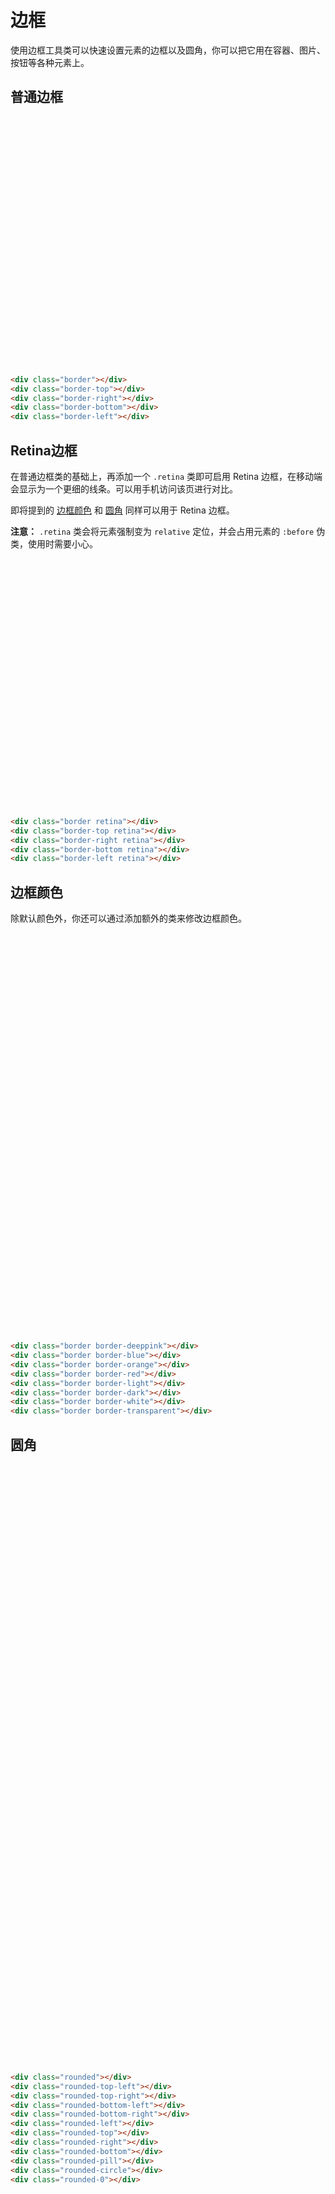 # 边框

使用边框工具类可以快速设置元素的边框以及圆角，你可以把它用在容器、图片、按钮等各种元素上。

## 普通边框

<div class="demo">
    <div class="border d-inline-block bg-light m-5" style="width: 80px; height: 80px; line-height: 80px;"></div>
    <div class="border-top d-inline-block bg-light m-5" style="width: 80px; height: 80px; line-height: 80px;"></div>
    <div class="border-right d-inline-block bg-light m-5" style="width: 80px; height: 80px; line-height: 80px;"></div>
    <div class="border-bottom d-inline-block bg-light m-5" style="width: 80px; height: 80px; line-height: 80px;"></div>
    <div class="border-left d-inline-block bg-light m-5" style="width: 80px; height: 80px; line-height: 80px;"></div>
</div>

```html
<div class="border"></div>
<div class="border-top"></div>
<div class="border-right"></div>
<div class="border-bottom"></div>
<div class="border-left"></div>
```

## Retina边框

在普通边框类的基础上，再添加一个 `.retina` 类即可启用 Retina 边框，在移动端会显示为一个更细的线条。可以用手机访问该页进行对比。  

即将提到的 [边框颜色](#边框颜色) 和 [圆角](#圆角) 同样可以用于 Retina 边框。

**注意：** `.retina` 类会将元素强制变为 `relative` 定位，并会占用元素的 `:before` 伪类，使用时需要小心。

<div class="demo">
    <div class="border retina d-inline-block bg-light color-777 text-center m-5" style="width: 80px; height: 80px; line-height: 80px;"></div>
    <div class="border-top retina d-inline-block bg-light color-777 text-center m-5" style="width: 80px; height: 80px; line-height: 80px;"></div>
    <div class="border-right retina d-inline-block bg-light color-777 text-center m-5" style="width: 80px; height: 80px; line-height: 80px;"></div>
    <div class="border-bottom retina d-inline-block bg-light color-777 text-center m-5" style="width: 80px; height: 80px; line-height: 80px;"></div>
    <div class="border-left retina d-inline-block bg-light color-777 text-center m-5" style="width: 80px; height: 80px; line-height: 80px;"></div>
</div>

```html
<div class="border retina"></div>
<div class="border-top retina"></div>
<div class="border-right retina"></div>
<div class="border-bottom retina"></div>
<div class="border-left retina"></div>
```

## 边框颜色

除默认颜色外，你还可以通过添加额外的类来修改边框颜色。

<div class="demo">
    <div class="border border-deeppink d-inline-block bg-light m-5" style="width: 80px; height: 80px; line-height: 80px;"></div>
    <div class="border border-blue d-inline-block bg-light m-5" style="width: 80px; height: 80px; line-height: 80px;"></div>
    <div class="border border-orange d-inline-block bg-light m-5" style="width: 80px; height: 80px; line-height: 80px;"></div>
    <div class="border border-red d-inline-block bg-light m-5" style="width: 80px; height: 80px; line-height: 80px;"></div>
    <div class="border border-light d-inline-block bg-light m-5" style="width: 80px; height: 80px; line-height: 80px;"></div>
    <div class="border border-dark d-inline-block bg-light m-5" style="width: 80px; height: 80px; line-height: 80px;"></div>
    <div class="border border-white d-inline-block bg-light m-5" style="width: 80px; height: 80px; line-height: 80px;"></div>
    <div class="border border-transparent d-inline-block bg-light m-5" style="width: 80px; height: 80px; line-height: 80px;"></div>
</div>

```html
<div class="border border-deeppink"></div>
<div class="border border-blue"></div>
<div class="border border-orange"></div>
<div class="border border-red"></div>
<div class="border border-light"></div>
<div class="border border-dark"></div>
<div class="border border-white"></div>
<div class="border border-transparent"></div>
```

## 圆角

<div class="demo">
    <div class="rounded d-inline-block bg-red m-5" style="width: 80px; height: 80px; line-height: 80px;"></div>
    <div class="rounded-top-left d-inline-block bg-red m-5" style="width: 80px; height: 80px; line-height: 80px;"></div>
    <div class="rounded-top-right d-inline-block bg-red m-5" style="width: 80px; height: 80px; line-height: 80px;"></div>
    <div class="rounded-bottom-left d-inline-block bg-red m-5" style="width: 80px; height: 80px; line-height: 80px;"></div>
    <div class="rounded-bottom-right d-inline-block bg-red m-5" style="width: 80px; height: 80px; line-height: 80px;"></div>
    <div class="rounded-left d-inline-block bg-red m-5" style="width: 80px; height: 80px; line-height: 80px;"></div>
    <div class="rounded-top d-inline-block bg-red m-5" style="width: 80px; height: 80px; line-height: 80px;"></div>
    <div class="rounded-right d-inline-block bg-red m-5" style="width: 80px; height: 80px; line-height: 80px;"></div>
    <div class="rounded-bottom d-inline-block bg-red m-5" style="width: 80px; height: 80px; line-height: 80px;"></div>
    <div class="rounded-pill d-inline-block bg-red m-5" style="width: 160px; height: 80px;"></div>
    <div class="rounded-circle d-inline-block bg-red m-5" style="width: 80px; height: 80px; line-height: 80px;"></div>
    <div class="rounded-0 d-inline-block bg-red m-5" style="width: 80px; height: 80px; line-height: 80px;"></div>
</div>

```html
<div class="rounded"></div>
<div class="rounded-top-left"></div>
<div class="rounded-top-right"></div>
<div class="rounded-bottom-left"></div>
<div class="rounded-bottom-right"></div>
<div class="rounded-left"></div>
<div class="rounded-top"></div>
<div class="rounded-right"></div>
<div class="rounded-bottom"></div>
<div class="rounded-pill"></div>
<div class="rounded-circle"></div>
<div class="rounded-0"></div>
```